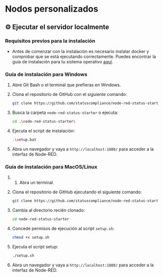# Nodos personalizados

## ⚙ Ejecutar el servidor localmente

### Requisitos previos para la instalación

- Antes de comenzar con la instalación es necesario instalar docker y comprobar que se está ejecutando correctamente. Puedes encontrar la guía de instalación para tu sistema operativo [aquí](https://docs.docker.com/get-docker/).

### Guía de instalación para Windows

1. Abre Git Bash o el terminal que prefieras en Windows.

2. Clona el repositorio de GitHub con el siguiente comando:
   ```bash
   git clone https://github.com/statuscompliance/node-red-status-starter
   ```
3. Busca la carpeta `node-red-status-starter` o ejecuta:
   ```bash
   cd .\node-red-status-starter\
   ```
4. Ejecuta el script de instalación:
   ```bash
   .\setup.bat
   ```
5. Abra un navegador y vaya a `http://localhost:1880/` para acceder a la interfaz de Node-RED.

### Guía de instalación para MacOS/Linux

1. 1. Abra un terminal.

2. Clona el repositorio de GitHub ejecutando el siguiente comando:

   ```bash
   git clone https://github.com/statuscompliance/node-red-status-starter
   ```

3. Cambia al directorio recién clonado:

   ```bash
   cd node-red-status-starter
   ```

4. Concede permisos de ejecución al script `setup.sh`:

   ```bash
   chmod +x setup.sh
   ```

5. Ejecuta el script setup:
   ```bash
   ./setup.sh
   ```
6. Abra un navegador y vaya a `http://localhost:1880/` para acceder a la interfaz de Node-RED.
